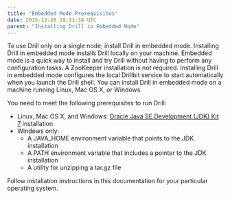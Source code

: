 ```yaml
---
title: "Embedded Mode Prerequisites"
date: 2015-12-30 19:31:38 UTC
parent: "Installing Drill in Embedded Mode"
---
```

To use Drill only on a single node, install Drill in embedded mode. Installing Drill in embedded mode installs Drill locally on your machine. Embedded mode is a quick way to install and try Drill without having to
perform any configuration tasks. A ZooKeeper installation is not required. Installing Drill in embedded mode configures the
local Drillbit service to start automatically when you launch the Drill shell. You can install Drill in embedded mode on a machine
running Linux, Mac OS X, or Windows.

You need to meet the following prerequisites to run Drill:

* Linux, Mac OS X, and Windows: [Oracle Java SE Development (JDK) Kit 7](http://www.oracle.com/technetwork/java/javase/downloads/jdk7-downloads-1880260.html) installation  
* Windows only:  
  * A JAVA_HOME environment variable that points to the JDK installation  
  * A PATH environment variable that includes a pointer to the JDK installation  
  * A utility for unzipping a tar.gz file 

Follow installation instructions in this documentation for your particular operating system.
